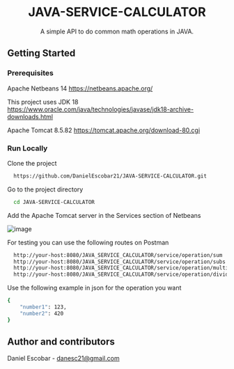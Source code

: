 <div align="center">
  <h1>JAVA-SERVICE-CALCULATOR</h1>  
  <p>
    A simple API to do common math operations in JAVA.
  </p>
</div>

<!-- Getting Started -->
## Getting Started

<!-- Prerequisites -->
### Prerequisites

Apache Netbeans 14
https://netbeans.apache.org/

This project uses JDK 18
https://www.oracle.com/java/technologies/javase/jdk18-archive-downloads.html

Apache Tomcat 8.5.82
https://tomcat.apache.org/download-80.cgi

<!-- Run Locally -->
### Run Locally

Clone the project

```bash
  https://github.com/DanielEscobar21/JAVA-SERVICE-CALCULATOR.git
```

Go to the project directory

```bash
  cd JAVA-SERVICE-CALCULATOR
```

Add the Apache Tomcat server in the Services section of Netbeans

![image](https://user-images.githubusercontent.com/70600889/187322615-7fa43e68-cd58-40c7-994f-8f270b07decf.png)

For testing you can use the following routes on Postman
```bash
  http://your-host:8080/JAVA_SERVICE_CALCULATOR/service/operation/sum  --for Sum
  http://your-host:8080/JAVA_SERVICE_CALCULATOR/service/operation/subs  --for Subtract
  http://your-host:8080/JAVA_SERVICE_CALCULATOR/service/operation/multiply  --for Multiply
  http://your-host:8080/JAVA_SERVICE_CALCULATOR/service/operation/divide  --for Divide
```
Use the following example in json for the operation you want
```bash
{
    "number1": 123,
    "number2": 420
}
```

<!-- Contact -->
## Author and contributors 

Daniel Escobar - danesc21@gmail.com
